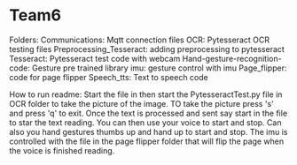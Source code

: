 # Team6

Folders: 
Communications: Mqtt connection files 
OCR: Pytesseract OCR testing files 
Preprocessing_Tesseract: adding preprocessing to pytesseract
Tesseract: Pytesseract test code with webcam 
Hand-gesture-recognition-code: Gesture pre trained library
imu: gesture control with imu 
Page_flipper: code for page flipper 
Speech_tts: Text to speech code 

How to run readme: 
Start the file in then start the PytesseractTest.py file in OCR folder to take the picture of the image.  TO take the picture press 's' and press 'q' to exit. Once the text is processed and sent say start in the file to star the text reading.  You can then use your voice to start and stop. Can also you hand gestures thumbs up and hand up to start and stop.  The imu is controlled with the file in the page flipper folder that will flip the page when the voice is finished reading.  
